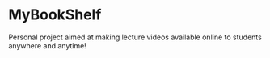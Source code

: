 # MyBookShelf
Personal project aimed at making lecture videos available online to students anywhere and anytime!
